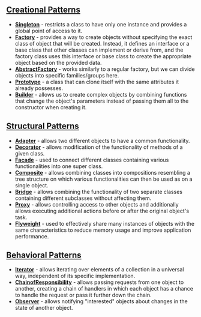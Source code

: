 ## [Creational Patterns](https://github.com/Pabeloszh/design-patterns-wsb-2023/tree/master/creational)
- **[Singleton](https://github.com/Pabeloszh/design-patterns-wsb-2023/tree/master/creational/singleton/index.js)** - restricts a class to have only one instance and provides a global point of access to it.
- **[Factory](https://github.com/Pabeloszh/design-patterns-wsb-2023/tree/master/creational/factory/index.js)** - provides a way to create objects without specifying the exact class of object that will be created. Instead, it defines an interface or a base class that other classes can implement or derive from, and the factory class uses this interface or base class to create the appropriate object based on the provided data.
- **[AbstractFactory](https://github.com/Pabeloszh/design-patterns-wsb-2023/tree/master/creational/abstract-factory/index.js)** - works similarly to a regular factory, but we can divide objects into specific families/groups here.
- **[Prototype](https://github.com/Pabeloszh/design-patterns-wsb-2023/tree/master/creational/prototype/index.js)** - a class that can clone itself with the same attributes it already possesses.
- **[Builder](https://github.com/Pabeloszh/design-patterns-wsb-2023/tree/master/creational/builder/index.js)** - allows us to create complex objects by combining functions that change the object's parameters instead of passing them all to the constructor when creating it.

## [Structural Patterns](https://github.com/Pabeloszh/design-patterns-wsb-2023/tree/master/structural)
- **[Adapter](https://github.com/Pabeloszh/design-patterns-wsb-2023/tree/master/structural/adapter/index.js)** - allows two different objects to have a common functionality.
- **[Decorator](https://github.com/Pabeloszh/design-patterns-wsb-2023/tree/master/structural/decorator/index.js)** - allows modification of the functionality of methods of a given class.
- **[Facade](https://github.com/Pabeloszh/design-patterns-wsb-2023/tree/master/structural/facade/index.js)** - used to connect different classes containing various functionalities into one super class.
- **[Composite](https://github.com/Pabeloszh/design-patterns-wsb-2023/tree/master/structural/composite/index.js)** - allows combining classes into compositions resembling a tree structure on which various functionalities can then be used as on a single object.
- **[Bridge](https://github.com/Pabeloszh/design-patterns-wsb-2023/tree/master/structural/bridge/index.js)** - allows combining the functionality of two separate classes containing different subclasses without affecting them.
- **[Proxy](https://github.com/Pabeloszh/design-patterns-wsb-2023/tree/master/structural/proxy/index.js)** - allows controlling access to other objects and additionally allows executing additional actions before or after the original object's task.
- **[Flyweight](https://github.com/Pabeloszh/design-patterns-wsb-2023/tree/master/structural/flyweight/index.js)** - used to effectively share many instances of objects with the same characteristics to reduce memory usage and improve application performance.

## [Behavioral Patterns](https://github.com/Pabeloszh/design-patterns-wsb-2023/tree/master/behavioral)
- **[Iterator](https://github.com/Pabeloszh/design-patterns-wsb-2023/tree/master/behavioral/iterator/index.js)** - allows iterating over elements of a collection in a universal way, independent of its specific implementation.
- **[ChainofResponsibility](https://github.com/Pabeloszh/design-patterns-wsb-2023/tree/master/behavioral/chain-of-responsibility/index.js)** - allows passing requests from one object to another, creating a chain of handlers in which each object has a chance to handle the request or pass it further down the chain.
- **[Observer](https://github.com/Pabeloszh/design-patterns-wsb-2023/tree/master/behavioral/observer/index.js)** - allows notifying "interested" objects about changes in the state of another object.
